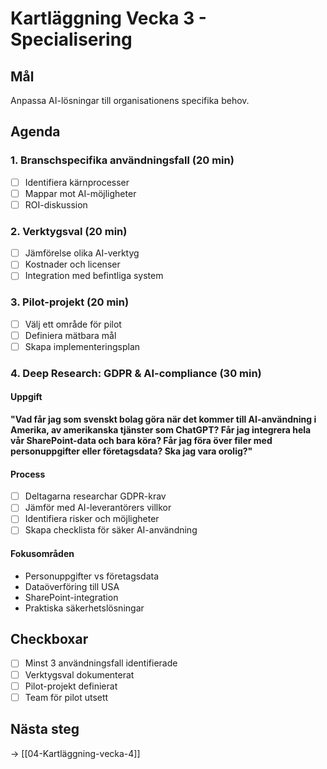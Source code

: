 # Kartläggning Vecka 3 - Specialisering

## Mål
Anpassa AI-lösningar till organisationens specifika behov.

## Agenda

### 1. Branschspecifika användningsfall (20 min)
- [ ] Identifiera kärnprocesser
- [ ] Mappar mot AI-möjligheter
- [ ] ROI-diskussion

### 2. Verktygsval (20 min)
- [ ] Jämförelse olika AI-verktyg
- [ ] Kostnader och licenser
- [ ] Integration med befintliga system

### 3. Pilot-projekt (20 min)
- [ ] Välj ett område för pilot
- [ ] Definiera mätbara mål
- [ ] Skapa implementeringsplan

### 4. Deep Research: GDPR & AI-compliance (30 min)

#### Uppgift
**"Vad får jag som svenskt bolag göra när det kommer till AI-användning i Amerika, av amerikanska tjänster som ChatGPT? Får jag integrera hela vår SharePoint-data och bara köra? Får jag föra över filer med personuppgifter eller företagsdata? Ska jag vara orolig?"**

#### Process
- [ ] Deltagarna researchar GDPR-krav
- [ ] Jämför med AI-leverantörers villkor
- [ ] Identifiera risker och möjligheter
- [ ] Skapa checklista för säker AI-användning

#### Fokusområden
- Personuppgifter vs företagsdata
- Dataöverföring till USA
- SharePoint-integration
- Praktiska säkerhetslösningar

## Checkboxar
- [ ] Minst 3 användningsfall identifierade
- [ ] Verktygsval dokumenterat
- [ ] Pilot-projekt definierat
- [ ] Team för pilot utsett

## Nästa steg
→ [[04-Kartläggning-vecka-4]]